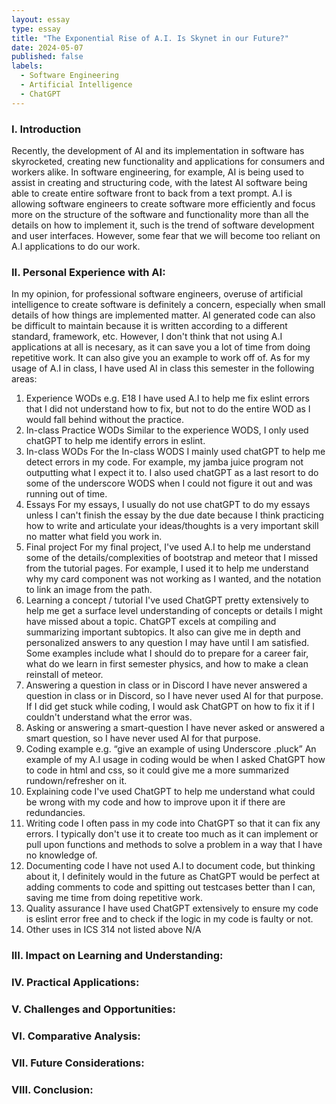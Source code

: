 ```yaml
---
layout: essay
type: essay
title: "The Exponential Rise of A.I. Is Skynet in our Future?"
date: 2024-05-07
published: false
labels:
  - Software Engineering
  - Artificial Intelligence
  - ChatGPT
---
```

### I. Introduction
Recently, the development of AI and its implementation in software has skyrocketed, creating new functionality and applications for consumers and workers alike. In software engineering, for example, AI is being used to assist in creating and structuring code, with the latest AI software being able to create entire software front to back from a text prompt. A.I is allowing software engineers to create software more efficiently and focus more on the structure of the software and functionality more than all the details on how to implement it, such is the trend of software development and user interfaces. However, some fear that we will become too reliant on A.I applications to do our work.  

### II. Personal Experience with AI:

In my opinion, for professional software engineers, overuse of artificial intelligence to create software is definitely a concern, especially when small details of how things are implemented matter. AI generated code can also be difficult to maintain because it is written according to a different standard, framework, etc. However, I don't think that not using A.I applications at all is necesary, as it can save you a lot of time from doing repetitive work. It can also give you an example to work off of. As for my usage of A.I in class, I have used AI in class this semester in the following areas:

  1. Experience WODs e.g. E18
I have used A.I to help me fix eslint errors that I did not understand how to fix, but not to do the entire WOD as I would fall behind without the practice.
  2. In-class Practice WODs
Similar to the experience WODS, I only used chatGPT to help me identify errors in eslint.
  3. In-class WODs
For the In-class WODS I mainly used chatGPT to help me detect errors in my code. For example, my jamba juice program not outputting what I expect it to. I also used chatGPT as a last resort to do some of the underscore WODS when I could not figure it out and was running out of time.
  4. Essays
For my essays, I usually do not use chatGPT to do my essays unless I can't finish the essay by the due date because I think practicing how to write and articulate your ideas/thoughts is a very important skill no matter what field you work in.
  5. Final project
For my final project, I've used A.I to help me understand some of the details/complexities of bootstrap and meteor that I missed from the tutorial pages. For example, I used it to help me understand why my card component was not working as I wanted, and the notation to link an image from the path.
  6. Learning a concept / tutorial
I've used ChatGPT pretty extensively to help me get a surface level understanding of concepts or details I might have missed about a topic. ChatGPT excels at compiling and summarizing important subtopics. It also can give me in depth and personalized answers to any question I may have until I am satisfied. Some examples include what I should do to prepare for a career fair, what do we learn in first semester physics, and how to make a clean reinstall of meteor.
  7. Answering a question in class or in Discord
I have never answered a question in class or in Discord, so I have never used AI for that purpose. If I did get stuck while coding, I would ask ChatGPT on how to fix it if I couldn't understand what the error was.
  8. Asking or answering a smart-question
I have never asked or answered a smart question, so I have never used AI for that purpose.
  9. Coding example e.g. “give an example of using Underscore .pluck”
An example of my A.I usage in coding would be when I asked ChatGPT how to code in html and css, so it could give me a more summarized rundown/refresher on it.
  10. Explaining code
I've used ChatGPT to help me understand what could be wrong with my code and how to improve upon it if there are redundancies.
  11. Writing code
I often pass in my code into ChatGPT so that it can fix any errors. I typically don't use it to create too much as it can implement or pull upon functions and methods to solve a problem in a way that I have no knowledge of.
  12. Documenting code
I have not used A.I to document code, but thinking about it, I definitely would in the future as ChatGPT would be perfect at adding comments to code and spitting out testcases better than I can, saving me time from doing repetitive work.
  13. Quality assurance 
I have used ChatGPT extensively to ensure my code is eslint error free and to check if the logic in my code is faulty or not.
  14. Other uses in ICS 314 not listed above
N/A

### III. Impact on Learning and Understanding:


### IV. Practical Applications:


### V. Challenges and Opportunities:


### VI. Comparative Analysis:


### VII. Future Considerations:


### VIII. Conclusion:
